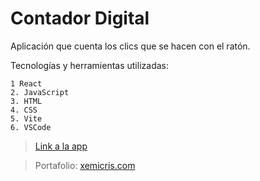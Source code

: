 # Contador Digital
  Aplicación que cuenta los clics que se hacen con el ratón.

  Tecnologías y herramientas utilizadas:
  
    1 React
    2. JavaScript
    3. HTML
    4. CSS
    5. Vite
    6. VSCode
  
  >[Link a la app](https://xemicris.github.io/Contador-Digital/)
  
  >Portafolio: [xemicris.com](https://xemicris.com)
